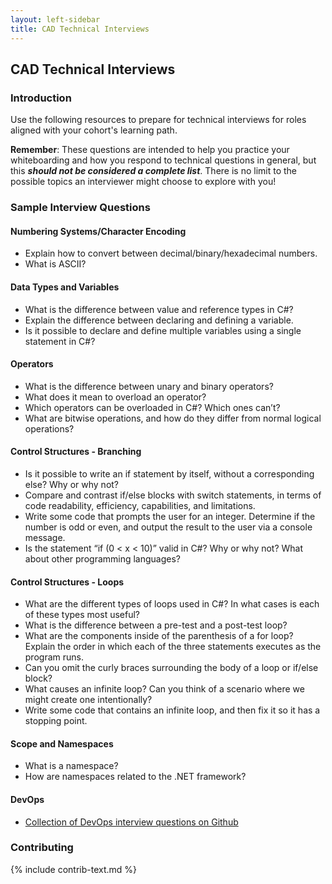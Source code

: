 ```yaml
---
layout: left-sidebar
title: CAD Technical Interviews
---
```


## CAD Technical Interviews

### Introduction

Use the following resources to prepare for technical interviews for roles aligned with your cohort's learning path.

**Remember**: These questions are intended to help you practice your whiteboarding and how you respond to technical questions in general, but this **_should not be considered a complete list_**.  There is no limit to the possible topics an interviewer might choose to explore with you!

### Sample Interview Questions

#### Numbering Systems/Character Encoding
* Explain how to convert between decimal/binary/hexadecimal numbers.
* What is ASCII?

#### Data Types and Variables
* What is the difference between value and reference types in C#?
* Explain the difference between declaring and defining a variable.
* Is it possible to declare and define multiple variables using a single statement in C#?

#### Operators
* What is the difference between unary and binary operators?
* What does it mean to overload an operator?
* Which operators can be overloaded in C#? Which ones can’t?
* What are bitwise operations, and how do they differ from normal logical operations?

#### Control Structures - Branching
* Is it possible to write an if statement by itself, without a corresponding else? Why or why not?
* Compare and contrast if/else blocks with switch statements, in terms of code readability, efficiency, capabilities, and limitations.
* Write some code that prompts the user for an integer. Determine if the number is odd or even, and output the result to the user via a console message.
* Is the statement “if (0 < x < 10)” valid in C#? Why or why not? What about other programming languages?

#### Control Structures - Loops
* What are the different types of loops used in C#? In what cases is each of these types most useful?
* What is the difference between a pre-test and a post-test loop?
* What are the components inside of the parenthesis of a for loop? Explain the order in which each of the three statements executes as the program runs.
* Can you omit the curly braces surrounding the body of a loop or if/else block?
* What causes an infinite loop? Can you think of a scenario where we might create one intentionally?
* Write some code that contains an infinite loop, and then fix it so it has a stopping point.

#### Scope and Namespaces
* What is a namespace?
* How are namespaces related to the .NET framework?

#### DevOps
* [Collection of DevOps interview questions on Github](https://github.com/bregman-arie/devops-exercises/blob/master/README.md)

### Contributing

{% include contrib-text.md %}
